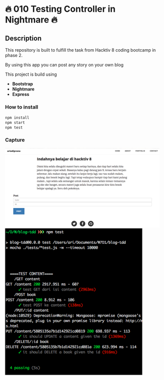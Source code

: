 # :fire: 010 Testing Controller in Nightmare :fire:

## Description
This repository is built to fulfill the task from Hacktiv 8 coding bootcamp in phase 2.

By using this app you can post any story on your own blog

This project is build using
- **Bootstrap**
- **Nightmare**
- **Express**

### How to install
```shell
npm install
npm start
npm test
```
### Capture
<img src="./public/images/SC1.png">

<img src="./public/images/SC2.png">
